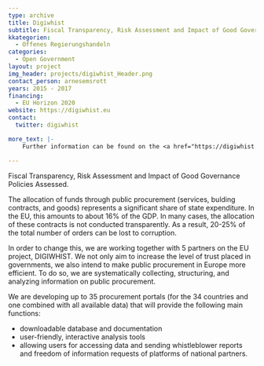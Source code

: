 ```yaml
---
type: archive
title: Digiwhist
subtitle: Fiscal Transparency, Risk Assessment and Impact of Good Governance Policies Assessed
kkategorien:
  - Offenes Regierungshandeln
categories:
  - Open Government
layout: project
img_header: projects/digiwhist_Header.png
contact_person: arnesemsrott
years: 2015 - 2017
financing:
  - EU Horizon 2020
website: https://digiwhist.eu
contact:
  twitter: digiwhist

more_text: |-
    Further information can be found on the <a href="https://digiwhist.eu/">website</a> of Digiwhist.

---
```

Fiscal Transparency, Risk Assessment and Impact of Good Governance Policies Assessed.

The allocation of funds through public procurement (services, bulding contracts, and goods) represents a significant share of state expenditure. In the EU, this amounts to about 16% of the GDP. In many cases, the allocation of these contracts is not conducted transparently. As a result, 20-25% of the total number of orders can be lost to corruption.

In order to change this, we are working together with 5 partners on the EU project, DIGIWHIST. We not only aim to increase the level of trust placed in governments, we also intend to make public procurement in Europe more efficient. To do so, we are systematically collecting, structuring, and analyzing information on public procurement.

We are developing up to 35 procurement portals (for the 34 countries and one combined with all available data) that will provide the following main functions:

* downloadable database and documentation
* user-friendly, interactive analysis tools
* allowing users for accessing data and sending whistleblower reports and freedom of information requests of platforms of national partners.

